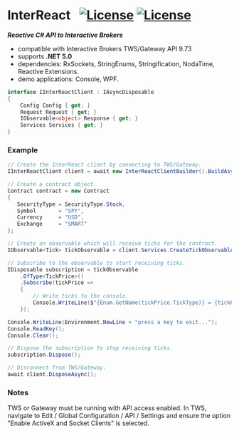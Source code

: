 # InterReact&nbsp;&nbsp; [![License](https://img.shields.io/badge/Version-0.0.1-blue)]() [![License](https://img.shields.io/badge/license-Apache%202.0-7755BB.svg)](https://opensource.org/licenses/Apache-2.0)

***Reactive C# API to Interactive Brokers***
- compatible with Interactive Brokers TWS/Gateway API 9.73
- supports **.NET 5.0**
- dependencies: RxSockets, StringEnums, Stringification, NodaTime, Reactive Extensions.
- demo applications: Console, WPF.

```csharp
interface IInterReactClient : IAsyncDisposable
{
    Config Config { get; }
    Request Request { get; }
    IObservable<object> Response { get; }
    Services Services { get; }
}
```
### Example ###
```csharp
// Create the InterReact client by connecting to TWS/Gateway.
IInterReactClient client = await new InterReactClientBuilder().BuildAsync();

// Create a contract object.
Contract contract = new Contract
{
   SecurityType = SecurityType.Stock,
   Symbol       = "SPY",
   Currency     = "USD",
   Exchange     = "SMART"
};

// Create an observable which will receive ticks for the contract.
IObservable<Tick> tickObservable = client.Services.CreateTickObservable(contract);

// Subscribe to the observable to start receiving ticks.
IDisposable subscription = tickObservable
    .OfType<TickPrice>()
    .Subscribe(tickPrice =>
    {
        // Write ticks to the console.
        Console.WriteLine($"{Enum.GetName(tickPrice.TickType)} = {tickPrice.Price}");
    });

Console.WriteLine(Environment.NewLine + "press a key to exit...");
Console.ReadKey();
Console.Clear();

// Dispose the subscription to stop receiving ticks.
subscription.Dispose();

// Disconnect from TWS/Gateway.
await client.DisposeAsync();
```
### Notes ###

TWS or Gateway must be running with API access enabled. In TWS, navigate to Edit / Global Configuration / API / Settings and ensure the option "Enable ActiveX and Socket Clients" is selected.
